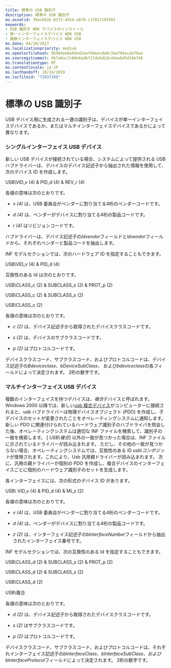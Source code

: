 ```yaml
---
title: 標準の USB 識別子
description: 標準の USB 識別子
ms.assetid: 39acb62b-83f2-4d14-a678-c37817193f01
keywords:
- USB 識別子 WDK デバイスのインストール
- 単一インターフェイスデバイス WDK USB
- 複数インターフェイスデバイス WDK USB
ms.date: 04/20/2017
ms.localizationpriority: medium
ms.openlocfilehash: 9b96dee6e69ed2eef4deecde8c3de704acabf9aa
ms.sourcegitcommit: 4b7a6ac7c68e6ad6f27da5d1dc4deabd5d34b748
ms.translationtype: MT
ms.contentlocale: ja-JP
ms.lasthandoff: 10/24/2019
ms.locfileid: "72837349"
---
```

# <a name="standard-usb-identifiers"></a>標準の USB 識別子





<a href="" id="the-set-of-identifiers-generated-for-usb-devices-depends-on-whether-the-device-is-a-single-interface-device-or-a-multiple-interface-device-"></a>USB デバイス用に生成される一連の識別子は、デバイスが単一インターフェイスデバイスであるか、またはマルチインターフェイスデバイスであるかによって異なります。  

### <a name="single-interface-usb-devices"></a>シングルインターフェイス USB デバイス

新しい USB デバイスが接続されている場合、システムによって提供される USB ハブドライバーは、デバイスのデバイス記述子から抽出された情報を使用して、次のデバイス ID を作成します。

USB\\VID_v (4) & PID_d (4) & REV_r (4)

各値の意味は次のとおりです。

-   *v (4)* は、USB 委員会がベンダーに割り当てる4桁のベンダーコードです。

-   *d (4)* は、ベンダーがデバイスに割り当てる4桁の製品コードです。

-   *r (4)* はリビジョンコードです。

ハブドライバーは、デバイス記述子の*Idvendor*フィールドと*idvendor*フィールドから、それぞれベンダーと製品コードを抽出します。

INF モデルセクションでは、次のハードウェア ID を指定することもできます。

USB\\VID_v (4) & PID_d (4)

互換性のある Id は次のとおりです。

USB\\CLASS_c (2) & SUBCLASS_s (2) & PROT_p (2)

USB\\CLASS_c (2) & SUBCLASS_s (2)

USB\\CLASS_c (2)

各値の意味は次のとおりです。

-   *c (2)* は、デバイス記述子から取得されたデバイスクラスコードです。

-   *s (2)* は、デバイスのサブクラスコードです。

-   *p (2)* はプロトコルコードです。

デバイスクラスコード、サブクラスコード、およびプロトコルコードは、デバイス記述子の*Bdeviceclass、bDeviceSubClass、* および*bdeviceclass*の各フィールドによって決定されます。 2桁の数字です。

### <a name="multiple-interface-usb-devices"></a>マルチインターフェイス USB デバイス

複数のインターフェイスを持つデバイスは、*複合*デバイスと呼ばれます。 Windows 2000 以降では、新しい[usb 複合デバイス](https://docs.microsoft.com/windows-hardware/drivers/ddi/index)がコンピューターに接続されると、usb ハブドライバーは物理デバイスオブジェクト (PDO) を作成し、子デバイスのセットが変更されたことをオペレーティングシステムに通知します。 新しい PDO に関連付けられているハードウェア識別子のハブドライバを照会した後、オペレーティングシステムは適切な INF ファイルを検索して、識別子の一致を検索します。 [ *USB\\複合*] 以外の一致が見つかった場合は、INF ファイルに示されているドライバーが読み込まれます。 ただし、その他の一致が見つからない場合、オペレーティングシステムでは、互換性のある ID *usb\\コンポジット*が使用されます。これにより、Usb 汎用親ドライバーが読み込まれます。 次に、汎用の親ドライバーが個別の PDO を作成し、複合デバイスのインターフェイスごとに個別のハードウェア識別子のセットを生成します。

各インターフェイスには、次の形式のデバイス ID があります。

USB\\ VID_v (4) & PID_d (4) & MI_z (2)

各値の意味は次のとおりです。

-   *v (4)* は、USB 委員会がベンダーに割り当てる4桁のベンダーコードです。

-   *d (4)* は、ベンダーがデバイスに割り当てる4桁の製品コードです。

-   *z (2)* は、インターフェイス記述子の*bInterfaceNumber*フィールドから抽出されたインターフェイス番号です。

INF モデルセクションでは、次の互換性のある Id を指定することもできます。

USB\\CLASS_d (2) & SUBCLASS_s (2) & PROT_p (2)

USB\\CLASS_d (2) & SUBCLASS_s (2)

USB\\CLASS_d (2)

USB\\複合

各値の意味は次のとおりです。

-   *d (2)* は、デバイス記述子から取得されたデバイスクラスコードです。

-   *s (2)* はサブクラスコードです。

-   *p (2)* はプロトコルコードです。

デバイスクラスコード、サブクラスコード、およびプロトコルコードは、それぞれインターフェイス記述子の*bInterfaceClass、bInterfaceSubClass、および bInterfaceProtocol*フィールドによって決定されます。 2桁の数字です。

 

 





